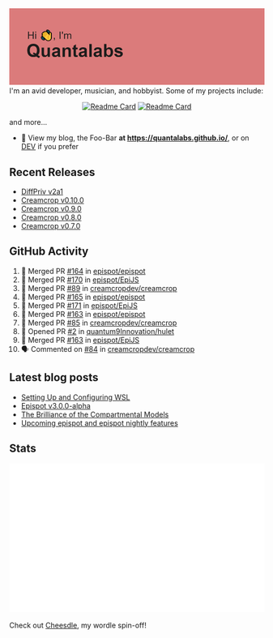 <img src="header.png">
I'm an avid developer, musician, and hobbyist. Some of my projects include:
<p align='center'><a href="https://github.com/Quantalabs/EpiJS"><img src="https://github-readme-stats.vercel.app/api/pin/?username=epispot&amp;repo=EpiJS" alt="Readme Card"></a>
<a href="https://github.com/Quantalabs/NCOVDashboard"><img src="https://github-readme-stats.vercel.app/api/pin/?username=Quantalabs&amp;repo=NCOVDashboard" alt="Readme Card"></a></p>


and more...

- 📜 View my blog, the Foo-Bar **at https://quantalabs.github.io/**, or on [DEV](https://dev.to/Quantalabs) if you prefer

## Recent Releases
- [DiffPriv v2a1](https://github.com/Quantalabs/DiffPriv/releases/tag/v2.0.0-alpha1)
- [Creamcrop v0.10.0](https://github.com/creamcropdev/creamcrop/releases/tag/v0.10.0)
- [Creamcrop v0.9.0](https://github.com/creamcropdev/creamcrop/releases/tag/v0.9.0)
- [Creamcrop v0.8.0](https://github.com/creamcropdev/creamcrop/releases/tag/v0.8.0)
- [Creamcrop v0.7.0](https://github.com/creamcropdev/creamcrop/releases/tag/v0.7.0)

## GitHub Activity
<!--START_SECTION:activity-->
1. 🎉 Merged PR [#164](https://github.com/epispot/epispot/pull/164) in [epispot/epispot](https://github.com/epispot/epispot)
2. 🎉 Merged PR [#170](https://github.com/epispot/EpiJS/pull/170) in [epispot/EpiJS](https://github.com/epispot/EpiJS)
3. 🎉 Merged PR [#89](https://github.com/creamcropdev/creamcrop/pull/89) in [creamcropdev/creamcrop](https://github.com/creamcropdev/creamcrop)
4. 🎉 Merged PR [#165](https://github.com/epispot/epispot/pull/165) in [epispot/epispot](https://github.com/epispot/epispot)
5. 🎉 Merged PR [#171](https://github.com/epispot/EpiJS/pull/171) in [epispot/EpiJS](https://github.com/epispot/EpiJS)
6. 🎉 Merged PR [#163](https://github.com/epispot/epispot/pull/163) in [epispot/epispot](https://github.com/epispot/epispot)
7. 🎉 Merged PR [#85](https://github.com/creamcropdev/creamcrop/pull/85) in [creamcropdev/creamcrop](https://github.com/creamcropdev/creamcrop)
8. 💪 Opened PR [#2](https://github.com/quantum9Innovation/hulet/pull/2) in [quantum9Innovation/hulet](https://github.com/quantum9Innovation/hulet)
9. 🎉 Merged PR [#163](https://github.com/epispot/EpiJS/pull/163) in [epispot/EpiJS](https://github.com/epispot/EpiJS)
10. 🗣 Commented on [#84](https://github.com/creamcropdev/creamcrop/issues/84) in [creamcropdev/creamcrop](https://github.com/creamcropdev/creamcrop)
<!--END_SECTION:activity-->

## Latest blog posts
<!-- BLOG-POST-LIST:START -->
- [Setting Up and Configuring WSL](https://dev.to/quantalabs/setting-up-and-configuring-wsl-392c)
- [Epispot v3.0.0-alpha](https://dev.to/epispot/epispot-v3-0-0-alpha-5heh)
- [The Brilliance of the Compartmental Models](https://dev.to/quantalabs/the-brilliance-of-the-compartmental-models-1j99)
- [Upcoming epispot and epispot nightly features](https://dev.to/epispot/upcoming-epispot-and-epispot-nightly-features-52ep)
<!-- BLOG-POST-LIST:END -->


## Stats
<p align="center"><img src="https://github.com/Quantalabs/github-stats/raw/master/generated/languages.svg" alt="Language Stats"><br>

Check out [Cheesdle](https://cheesdle.vercel.app), my wordle spin-off!
